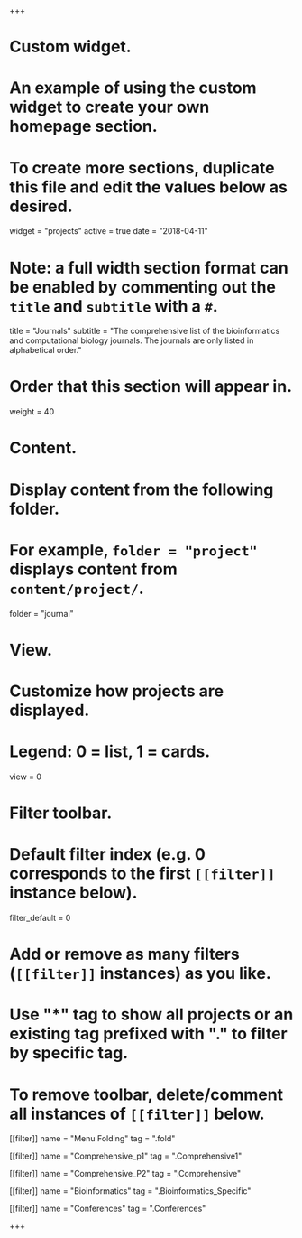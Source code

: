 +++
# Custom widget.
# An example of using the custom widget to create your own homepage section.
# To create more sections, duplicate this file and edit the values below as desired.
widget = "projects"
active = true
date = "2018-04-11"

# Note: a full width section format can be enabled by commenting out the `title` and `subtitle` with a `#`.
title = "Journals"
subtitle = "The comprehensive list of the bioinformatics and computational biology journals. The journals are only listed in alphabetical order."

# Order that this section will appear in.
weight = 40

# Content.
# Display content from the following folder.
# For example, `folder = "project"` displays content from `content/project/`.
folder = "journal"

# View.
# Customize how projects are displayed.
# Legend: 0 = list, 1 = cards.
view = 0

# Filter toolbar.

# Default filter index (e.g. 0 corresponds to the first `[[filter]]` instance below).
filter_default = 0

# Add or remove as many filters (`[[filter]]` instances) as you like.
# Use "*" tag to show all projects or an existing tag prefixed with "." to filter by specific tag.
# To remove toolbar, delete/comment all instances of `[[filter]]` below.
[[filter]]
  name = "Menu Folding"
  tag = ".fold"

[[filter]]
  name = "Comprehensive_p1"
  tag = ".Comprehensive1"
  
[[filter]]
  name = "Comprehensive_P2"
  tag = ".Comprehensive"

[[filter]]
  name = "Bioinformatics"
  tag = ".Bioinformatics_Specific"
  
  [[filter]]
  name = "Conferences"
  tag = ".Conferences"


+++


